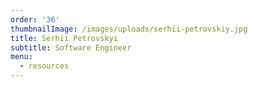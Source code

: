```yaml
---
order: '36'
thumbnailImage: /images/uploads/serhii-petrovskiy.jpg
title: Serhii Petrovskyi
subtitle: Software Engineer
menu:
  - resources
---
```


